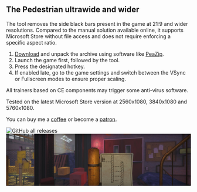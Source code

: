 ## The Pedestrian ultrawide and wider

The tool removes the side black bars present in the game at 21:9 and wider resolutions. Compared to the manual solution available online, it supports Microsoft Store without file access and does not require enforcing a specific aspect ratio.

1. [Download](/../../releases) and unpack the archive using software like [PeaZip](https://github.com/peazip/PeaZip).
2. Launch the game first, followed by the tool.
3. Press the designated hotkey.
4. If enabled late, go to the game settings and switch between the VSync or Fullscreen modes to ensure proper scaling.

All trainers based on CE components may trigger some anti-virus software.

Tested on the latest Microsoft Store version at 2560x1080, 3840x1080 and 5760x1080.

You can buy me a [coffee](https://ko-fi.com/rozziroxx) or become a [patron](https://www.patreon.com/rozzi).

![GitHub all releases](https://img.shields.io/github/downloads/RoseTheFlower/ThePedestrianUltrawide/total?style=flat-square)
![](preview.jpg)

